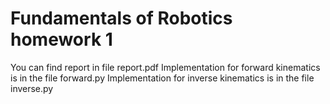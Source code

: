 # Fundamentals of Robotics homework 1

You can find report in file report.pdf
Implementation for forward kinematics is in the file forward.py
Implementation for inverse kinematics is in the file inverse.py
